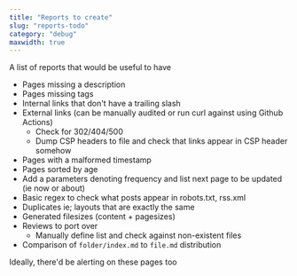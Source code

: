 ```yaml
---
title: "Reports to create"
slug: "reports-todo"
category: "debug"
maxwidth: true
---
```


A list of reports that would be useful to have

* Pages missing a description
* Pages missing tags
* Internal links that don't have a trailing slash
* External links (can be manually audited or run curl against using Github Actions)
  * Check for 302/404/500
  * Dump CSP headers to file and check that links appear in CSP header somehow
* Pages with a malformed timestamp
* Pages sorted by age
* Add a parameters denoting frequency and list next page to be updated (ie now or about)
* Basic regex to check what posts appear in robots.txt, rss.xml
* Duplicates ie; layouts that are exactly the same
* Generated filesizes (content + pagesizes)
* Reviews to port over
  * Manually define list and check against non-existent files
* Comparison of `folder/index.md` to `file.md` distribution

Ideally, there'd be alerting on these pages too